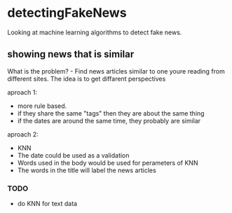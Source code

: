# detectingFakeNews

Looking at machine learning algorithms to detect fake news.

## showing news that is similar
What is the problem?
     - Find news articles similar to one youre reading from different sites.
       The idea is to get diffarent perspectives


aproach 1:
- more rule based.
- if they share the same "tags" then they are about the same thing
- if the dates are around the same time, they probably are similar

aproach 2:
- KNN
- The date could be used as a validation
- Words used in the body would be used for perameters of KNN
- The words in the title will label the news articles

### TODO
- do KNN for text data
